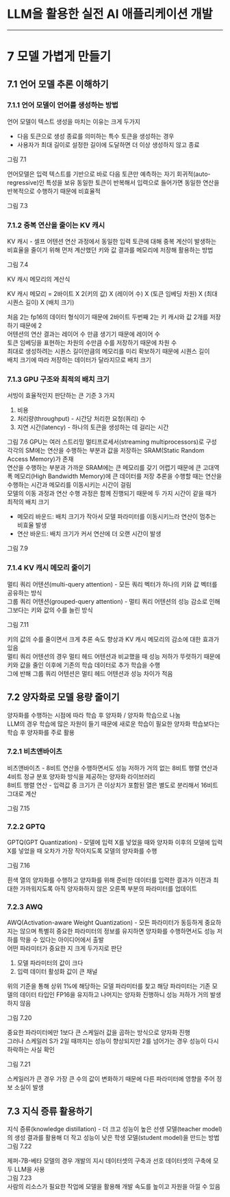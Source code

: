 # LLM을 활용한 실전 AI 애플리케이션 개발
------------------
# 7 모델 가볍게 만들기

## 7.1 언어 모델 추론 이해하기

### 7.1.1 언어 모델이 언어를 생성하는 방법
언어 모델이 텍스트 생성을 마치는 이유는 크게 두가지
- 다음 토큰으로 생성 종료를 의미하는 특수 토큰을 생성하는 경우
- 사용자가 최대 길이로 설정한 길이에 도달하면 더 이상 생성하지 않고 종료

그림 7.1

언어모델은 입력 텍스트를 기반으로 바로 다음 토큰만 예측하는 자기 회귀적(auto-regressive)인 특성을 보유
동일한 토큰이 반복해서 입력으로 들어가면 동일한 연산을 반복적으로 수행하기 때문에 비효율적

그림 7.3

### 7.1.2 중복 연산을 줄이는 KV 캐시
KV 캐시 - 셀프 어텐션 연산 과정에서 동일한 입력 토큰에 대해 중복 계산이 발생하는 비효율을 줄이기 위해 먼저 계산했던 키와 값 결과를 메모리에 저장해 활용하는 방법   

그림 7.4

KV 캐시 메모리의 계산식

KV 캐시 메모리 = 2바이트 X 2(키의 값) X (레이어 수) X (토큰 임베딩 차원) X (최대 시퀀스 길이) X (배치 크기)

처음 2는 fp16의 데이터 형식이기 때문에 2바이트
두번째 2는 키 캐시와 값 2개를 저장하기 때문에 2    
어텐션의 연산 결과는 레이어 수 만큼 생기기 때문에 레이어 수   
토큰 임베딩을 표현하는 차원의 수만큼 수를 저장하기 때문에 차원 수   
최대로 생성하려는 시퀀스 길이만큼의 메모리를 미리 확보하기 때문에 시퀀스 길이   
배치 크기에 따라 저장하는 데이터가 달라지므로 배치 크기   

### 7.1.3 GPU 구조와 최적의 배치 크기
서빙이 효율적인지 판단하는 큰 기준 3 가지
1. 비용
2. 처리량(throughput) - 시간당 처리한 요청(쿼리) 수
3. 지연 시간(latency) - 하나의 토큰을 생성하는 데 걸리는 시간   

그림 7.6
GPU는 여러 스트리밍 멀티프로세서(streaming multiprocessors)로 구성   
각각의 SM에는 연산을 수행하는 부분과 값을 저장하는 SRAM(Static Random Access Memory)가 존재   
연산을 수행하는 부분과 가까운 SRAM에는 큰 메모리를 갖기 어렵기 때문에 큰 고대역폭 메모리(High Bandwidth Memory)에 큰 데이터를 저장
추론을 수행할 때는 연산을 수행하는 시간과 메모리를 이동시키는 시간이 걸림   
모델의 이동 과정과 연산 수행 과정은 함께 진행되기 때문에 두 가지 시간이 같을 때가 최적의 배치 크기   
- 메모리 바운드: 배치 크기가 작아서 모델 파라미터를 이동시키느라 연산이 멈추는 비효율 발생
- 연산 바운드: 배치 크기가 커서 연산에 더 오랜 시간이 발생   

그림 7.9

### 7.1.4 KV 캐시 메모리 줄이기
멀티 쿼리 어텐션(multi-query attention) - 모든 쿼리 벡터가 하나의 키와 값 벡터를 공유하는 방식   
그룹 쿼리 어텐션(grouped-query attention) - 멀티 쿼리 어텐션의 성능 감소로 인해 그보다는 키와 값의 수를 늘린 방식   

그림 7.11

키의 값의 수를 줄이면서 크게 추론 속도 향상과 KV 캐시 메모리의 감소에 대한 효과가 있음   
멀티 쿼리 어텐션의 경우 멀티 헤드 어텐션과 비교했을 때 성능 저하가 뚜렷하기 때문에 키와 값을 줄인 이후에 기존의 학습 데이터로 추가 학습을 수행   
그에 반해 그룹 쿼리 어텐션은 멀티 헤드 어텐션과 성능 차이가 적음   

## 7.2 양자화로 모델 용량 줄이기
양자화를 수행하는 시점에 따라 학습 후 양자화 / 양자화 학습으로 나눔   
LLM의 경우 학습에 많은 자원이 들기 때문에 새로운 학습이 필요한 양자화 학습보다는 학습 후 양자화를 주로 활용   
### 7.2.1 비츠앤바이츠
비츠앤바이츠 - 8비트 연산을 수행하면서도 성능 저하가 거의 없는 8비트 행렬 연산과 4비트 정규 분포 양자화 방식을 제공하는 양자화 라이브러리   
8비트 행렬 연산 - 입력값 중 크기가 큰 이상치가 포함된 열은 별도로 분리해서 16비트 그대로 계산

그림 7.15

### 7.2.2 GPTQ
GPTQ(GPT Quantization) - 모델에 입력 X를 넣었을 때와 양자화 이후의 모델에 입력 X를 넣었을 때 오차가 가장 작아지도록 모델의 양자화를 수행   

그림 7.16

흰색 열의 양자화를 수행하고 양자화를 위해 준비한 데이터를 입력한 결과가 이전과 최대한 가까워지도록 아직 양자화하지 않은 오른쪽 부분의 파라미터를 업데이트   

### 7.2.3 AWQ
AWQ(Activation-aware Weight Quantization) - 모든 파라미터가 동등하게 중요하지는 않으며 특별히 중요한 파라미터의 정보를 유지하면 양자화를 수행하면서도 성능 저하를 막을 수 있다는 아이디어에서 출발   
어떤 파라미터가 중요한 지 크게 두가지로 판단
1. 모델 파라미터의 값이 크다
2. 입력 데이터 활성화 값이 큰 채널

위의 기준을 통해 상위 1%에 해당하는 모델 파라미터를 찾고 해당 파라미터는 기존 모델의 데이터 타입인 FP16을 유지하고 나머지는 양자화 진행하니 성능 저하가 거의 발생하지 않음   

그림 7.20

중요한 파라미터에만 1보다 큰 스케일러 값을 곱하는 방식으로 양자화 진행   
그러나 스케일러 S가 2일 때까지는 성능이 향상되지만 2를 넘어가는 경우 성능이 다시 하락하는 사실 확인   

그림 7.21

스케일러가 큰 경우 가장 큰 수의 값이 변화하기 때문에 다른 파라미터에 영향을 주어 정보 소실이 발생   

## 7.3 지식 증류 활용하기
지식 증류(knowledge distillation) - 더 크고 성능이 높은 선생 모델(teacher model)의 생성 결과를 활용해 더 작고 성능이 낮은 학생 모델(student model)을 만드는 방법   
그림 7.22

제퍼-7B-베타 모델의 경우 개발의 지시 데이터셋의 구축과 선호 데이터셋의 구축에 모두 LLM을 사용   
그림 7.23   
사람의 리소스가 필요한 작업에 모델을 활용해 개발 속도를 높이고 자원을 아낄 수 있음   